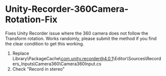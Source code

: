 # Unity-Recorder-360Camera-Rotation-Fix
Fixes Unity Recorder issue where the 360 camera does not follow the Transform rotation.
Works randomly, please submit the method if you find the clear condition to get this working. 

1. Replace
Library\PackageCache\com.unity.recorder@4.0.1\Editor\Sources\Recorders\_Inputs\Camera360\Camera360Input.cs
2. Check "Record in stereo"

